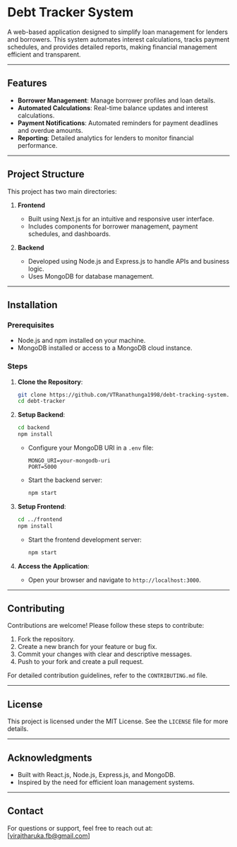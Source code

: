 # Debt Tracker System

A web-based application designed to simplify loan management for lenders and borrowers. This system automates interest calculations, tracks payment schedules, and provides detailed reports, making financial management efficient and transparent.

---

## Features

- **Borrower Management**: Manage borrower profiles and loan details.
- **Automated Calculations**: Real-time balance updates and interest calculations.
- **Payment Notifications**: Automated reminders for payment deadlines and overdue amounts.
- **Reporting**: Detailed analytics for lenders to monitor financial performance.

---

## Project Structure

This project has two main directories:

1. **Frontend**

   - Built using Next.js for an intuitive and responsive user interface.
   - Includes components for borrower management, payment schedules, and dashboards.

2. **Backend**
   - Developed using Node.js and Express.js to handle APIs and business logic.
   - Uses MongoDB for database management.

---

## Installation

### Prerequisites

- Node.js and npm installed on your machine.
- MongoDB installed or access to a MongoDB cloud instance.

### Steps

1. **Clone the Repository**:

   ```bash
   git clone https://github.com/VTRanathunga1998/debt-tracking-system.git
   cd debt-tracker
   ```

2. **Setup Backend**:

   ```bash
   cd backend
   npm install
   ```

   - Configure your MongoDB URI in a `.env` file:
     ```
     MONGO_URI=your-mongodb-uri
     PORT=5000
     ```
   - Start the backend server:
     ```bash
     npm start
     ```

3. **Setup Frontend**:

   ```bash
   cd ../frontend
   npm install
   ```

   - Start the frontend development server:
     ```bash
     npm start
     ```

4. **Access the Application**:
   - Open your browser and navigate to `http://localhost:3000`.

---

## Contributing

Contributions are welcome! Please follow these steps to contribute:

1. Fork the repository.
2. Create a new branch for your feature or bug fix.
3. Commit your changes with clear and descriptive messages.
4. Push to your fork and create a pull request.

For detailed contribution guidelines, refer to the `CONTRIBUTING.md` file.

---

## License

This project is licensed under the MIT License. See the `LICENSE` file for more details.

---

## Acknowledgments

- Built with React.js, Node.js, Express.js, and MongoDB.
- Inspired by the need for efficient loan management systems.

---

## Contact

For questions or support, feel free to reach out at: [virajtharuka.fb@gmail.com]
